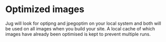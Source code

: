 # Optimized images

Jug will look for optipng and jpegoptim on your local system and both will be used on all images when you build your site. A local cache of which images have already been optimised is kept to prevent multiple runs.
